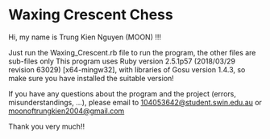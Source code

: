 # Waxing Crescent Chess

Hi, my name is Trung Kien Nguyen (MOON) !!!

Just run the Waxing_Crescent.rb file to run the program, the other files are sub-files only
This program uses Ruby version 2.5.1p57 (2018/03/29 revision 63029) [x64-mingw32], with libraries of Gosu version 1.4.3, so make sure you have installed the suitable version!

If you have any questions about the program and the project (errors, misunderstandings, ...), please email to 104053642@student.swin.edu.au or moonoftrungkien2004@gmail.com

Thank you very much!!

